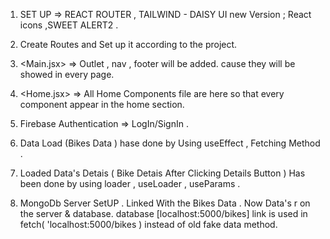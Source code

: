 
<!-- STEPS OF THIS PROJECT -->
1. SET UP => REACT ROUTER , TAILWIND - DAISY UI new Version ; React icons ,SWEET ALERT2 .

2. Create Routes and Set up it according to the project.

3. <Main.jsx> => Outlet , nav , footer will be added. cause they will be showed in every page.

4. <Home.jsx> => All Home Components file are here so that every component appear in the home section.

5. Firebase Authentication => LogIn/SignIn .

6. Data Load (Bikes Data ) hase done  by Using useEffect , Fetching Method .

7. Loaded Data's Detais ( Bike Detais After Clicking Details Button ) Has been done by using loader , useLoader , useParams .

8. MongoDb Server SetUP . Linked With the Bikes Data . Now Data's r on the server & database. database [localhost:5000/bikes] link is used  in fetch( 'localhost:5000/bikes ) instead of old fake data method. 
